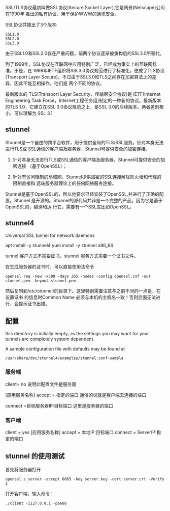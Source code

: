 
SSL/TLS协议最初叫做SSL协议(Secure Socket Layer),它是网景(Netscape)公司在1990年
推出的私有协议，用于保护WWW的通讯安全。

SSL协议共推出了3个版本:

    SSL1.0
    SSL2.0
    SSL3.0

由于SSL1.0和SSL2.0存在严重问题，前两个协议逐渐被重构后的SSL3.0所替代。

到了1999年，SSL协议在互联网中应用特别广泛，已经成为事实上的互联网标准。于是，在
1999年IETF组织将SSL3.0协议规范进行了标准化，便成了TLS协议(Transport Layer
Secure)。不过由于SSL3.0和TLS之间存在加密算法上的差异，因此不能互相操作。他们是
两个不同的协议。


最新版本的 TLS(Transport Layer Security，传输层安全协议)是 IETF(Internet
Engineering Task Force，Internet工程任务组)制定的一种新的协议。最新版本的TLS
1.0，它建立在SSL 3.0协议规范之上，是SSL 3.0的后续版本。两者差别极小，可以理解为
SSL 3.1

## stunnel

Stunnel是一个自由的跨平台软件，用于提供全局的TLS/SSL服务。针对本身无法进行TLS或
SSL通信的客户端及服务器，Stunnel可提供安全的加密连接。

1. 针对本身无法进行TLS或SSL通信的客户端及服务器，Stunnel可提供安全的加密连接
   （基于OpenSSL）；

2. 针对有访问限制的局域网，Stunnel提供加密的SSL连接解除防火墙和代理的限制直接和
   远端服务器理论上的任何网络服务连接。

Stunnel是基于OpenSSL的，所以他要求已经安装了OpenSSL,并进行了正确的配置。Stunnel
是开源的。Stunnel的源代码并非是一个完整的产品，因为它是基于OpenSSL的，编译和运
行它，需要有一个SSL库比如OpenSSL。


## stunnel4

Universal SSL tunnel for network daemons


apt install -y stunnel4
yum install -y stunnel.x86_64


tunnel 客户方式不需要证书。stunnel 服务方式需要一个证书文件。

在生成服务器的证书时，可以直接使用该命令

    openssl req -new -x509 -days 365 -nodes -config openssl.cnf -out stunnel.pem -keyout stunnel.pem

然后复制到/etc/stunnel/的目录下。这里特别需要注意与之前不同的一点是，在设置证书
的信息时Common Name 必须与本机的主机名一致！否则后面无法进行，会提示证书出错。



## 配置

this directory is initially empty, as the settings you may want for your
tunnels are completely system dependent.

A sample configuration file with defaults may be found at

    /usr/share/doc/stunnel4/examples/stunnel.conf-sample


### 服务端

client= no
    说明此配置文件是服务器

[应用服务名称]
accept = 指定的端口
    通俗的说就是客户端去连接的端口

connect =目标服务器IP:目标端口
    这里是服务器的端口


### 客户端

client = yes
[应用服务名称]
accept = 本地IP:目标端口
connect = ServerIP:指定的端口



## stunnel 的使用测试

首先将服务器打开

    openssl s_server -accept 6665 -key server.key -cert server.crt -Verify 1

打开客户端，输入命令：

    ./client -i127.0.0.1 -p6666

